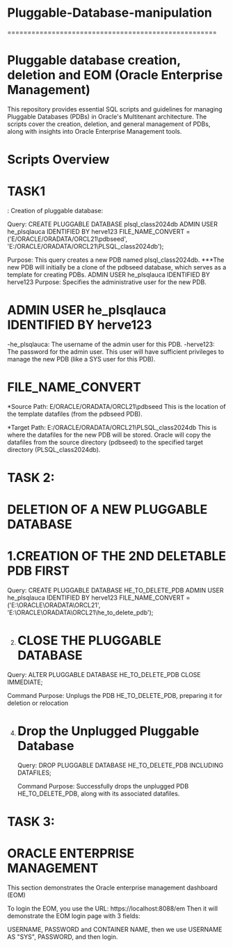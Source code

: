 # Pluggable-Database-manipulation
====================================================

Pluggable database creation, deletion and EOM (Oracle Enterprise Management)
===============================================================


This repository provides essential SQL scripts and guidelines for managing Pluggable Databases (PDBs) in Oracle's Multitenant architecture. 
The scripts cover the creation, deletion, and general management of PDBs, along with insights into Oracle Enterprise Management tools.

Scripts Overview
===================

TASK1
========

: Creation of pluggable database:

Query: CREATE PLUGGABLE DATABASE plsql_class2024db
  ADMIN USER he_plsqlauca IDENTIFIED BY herve123
  FILE_NAME_CONVERT = ('E/ORACLE/ORADATA/ORCL21\pdbseed', 'E:/ORACLE/ORADATA/ORCL21\PLSQL_class2024db');

  Purpose: This query creates a new PDB named plsql_class2024db.
  ***The new PDB will initially be a clone of the pdbseed database, which serves as a template for creating PDBs.
  ADMIN USER he_plsqlauca IDENTIFIED BY herve123
Purpose: Specifies the administrative user for the new PDB.

ADMIN USER he_plsqlauca IDENTIFIED BY herve123
========================================
-he_plsqlauca: The username of the admin user for this PDB.
-herve123: The password for the admin user.
This user will have sufficient privileges to manage the new PDB (like a SYS user for this PDB).

FILE_NAME_CONVERT
====================

*Source Path: E/ORACLE/ORADATA/ORCL21\pdbseed
This is the location of the template datafiles (from the pdbseed PDB).

*Target Path: E:/ORACLE/ORADATA/ORCL21\PLSQL_class2024db
This is where the datafiles for the new PDB will be stored.
Oracle will copy the datafiles from the source directory (pdbseed) to the specified target directory (PLSQL_class2024db).


TASK 2: 
========

DELETION OF A NEW PLUGGABLE DATABASE
=====================================

1.CREATION OF THE 2ND DELETABLE PDB FIRST
=============================

Query: CREATE PLUGGABLE DATABASE HE_TO_DELETE_PDB
ADMIN USER he_plsqlauca IDENTIFIED BY herve123
FILE_NAME_CONVERT = ('E:\ORACLE\ORADATA\ORCL21', 'E:\ORACLE\ORADATA\ORCL21\he_to_delete_pdb');

2. CLOSE THE PLUGGABLE DATABASE
   ==============================

  Query: ALTER PLUGGABLE DATABASE HE_TO_DELETE_PDB CLOSE IMMEDIATE;
  
  Command Purpose: Unplugs the PDB HE_TO_DELETE_PDB, preparing it for deletion or relocation

4. Drop the Unplugged Pluggable Database
   ================================

   Query: DROP PLUGGABLE DATABASE HE_TO_DELETE_PDB INCLUDING DATAFILES;
   
   Command Purpose: Successfully drops the unplugged PDB HE_TO_DELETE_PDB, along with its associated datafiles.

TASK 3: 
===============

ORACLE ENTERPRISE MANAGEMENT
=================================
This section demonstrates the Oracle enterprise management dashboard (EOM)

To login the EOM, you use the URL: https://localhost:8088/em
Then it will demonstrate the EOM login page with 3 fields: 

USERNAME, PASSWORD and CONTAINER NAME, then we use USERNAME AS "SYS", PASSWORD, and then login.
